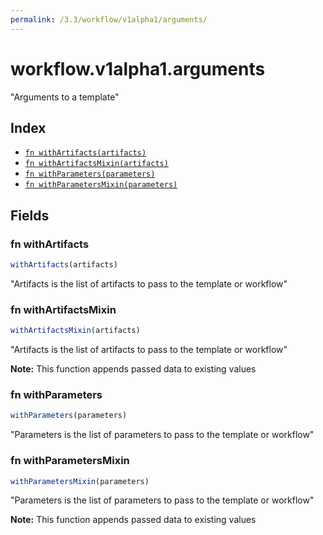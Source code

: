 ```yaml
---
permalink: /3.3/workflow/v1alpha1/arguments/
---
```


# workflow.v1alpha1.arguments

"Arguments to a template"

## Index

* [`fn withArtifacts(artifacts)`](#fn-withartifacts)
* [`fn withArtifactsMixin(artifacts)`](#fn-withartifactsmixin)
* [`fn withParameters(parameters)`](#fn-withparameters)
* [`fn withParametersMixin(parameters)`](#fn-withparametersmixin)

## Fields

### fn withArtifacts

```ts
withArtifacts(artifacts)
```

"Artifacts is the list of artifacts to pass to the template or workflow"

### fn withArtifactsMixin

```ts
withArtifactsMixin(artifacts)
```

"Artifacts is the list of artifacts to pass to the template or workflow"

**Note:** This function appends passed data to existing values

### fn withParameters

```ts
withParameters(parameters)
```

"Parameters is the list of parameters to pass to the template or workflow"

### fn withParametersMixin

```ts
withParametersMixin(parameters)
```

"Parameters is the list of parameters to pass to the template or workflow"

**Note:** This function appends passed data to existing values